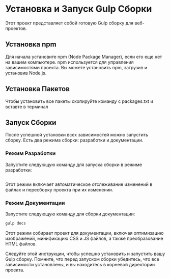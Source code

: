 # Установка и Запуск Gulp Сборки
Этот проект представляет собой готовую Gulp сборку для веб-проектов.

## Установка npm
Для начала установите npm (Node Package Manager), если его еще нет на вашем компьютере. npm используется для управления зависимостями проекта. Вы можете установить npm, загрузив и установив Node.js.

## Установка Пакетов
Чтобы установить все пакеты скопируйте команду с packages.txt и вставте в терминал

## Запуск Сборки
После успешной установки всех зависимостей можно запустить сборку. Есть два режима сборки: разработки и документации.

### Режим Разработки
Запустите следующую команду для запуска сборки в режиме разработки:
```bash

```
Этот режим включает автоматическое отслеживание изменений в файлах и пересборку проекта при их изменении.

### Режим Документации
Запустите следующую команду для сборки документации:
```bash
gulp docs
```
Этот режим собирает проект для документации, включая оптимизацию изображений, минификацию CSS и JS файлов, а также преобразование HTML файлов.

Следуйте этой инструкции, чтобы успешно установить и запустить вашу Gulp сборку. Помните, что перед запуском сборки убедитесь, что все зависимости установлены, и вы находитесь в корневой директории проекта.

